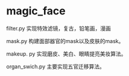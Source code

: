 # magic_face
filter.py 实现特效滤镜，复古，铅笔画，漫画 

mask.py 构建面部器官的mask以及皮肤的mask。

makeup. py 实现磨皮、美白、眼睛提亮美妆算法。

organ_swich.py 主要实现五官迁移算法。

